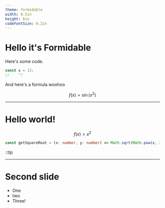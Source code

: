 ```yaml
---
theme: formidable
width: 8.5in
height: 6in
codeFontSize: 0.2in
---
```


# Hello it's **Formidable**

Here's some code.

```ts twoslash
const x = 13;
//    ^?
```

And here's a formula woohoo

$$
f(x) = \sin\left(x^2\right)
$$

---

# Hello world!

$$
f(x) = x^2
$$

```ts twoslash
const getSquareRoot = (x: number, y: number) => Math.sqrt(Math.pow(x, 2));
```

::tip

---

# Second slide

- One
- two
- Three!
